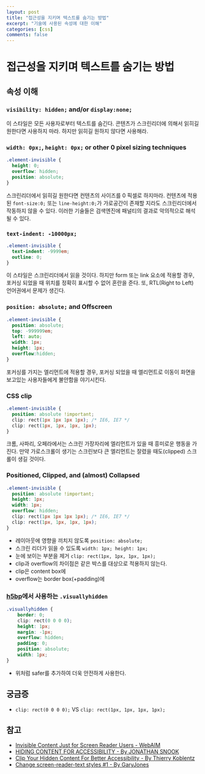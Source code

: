 ```yaml
---
layout: post
title: "접근성을 지키며 텍스트를 숨기는 방법"
excerpt: "기술에 사용된 속성에 대한 이해"
categories: [css]
comments: false
---
```


# 접근성을 지키며 텍스트를 숨기는 방법

## 속성 이해

### `visibility: hidden;` and/or `display:none;`

이 스타일은 모든 사용자로부터 텍스트를 숨긴다. 콘텐츠가 스크린리더에 의해서 읽히길 원한다면 사용하지 마라. 하지만 읽히길 원하지 않다면 사용해라.

### `width: 0px;`, `height: 0px;` or other 0 pixel sizing techniques

```css
.element-invisible {
  height: 0;
  overflow: hidden;
  position: absolute;
}
```

스크린리더에서 읽히길 원한다면 컨텐츠의 사이즈를 0 픽셀로 하지마라. 컨텐츠에 적용된 `font-size:0;` 또는 `line-height:0;`가 가로공간이 존재할 지라도 스크린리더에서 작동하지 않을 수 있다. 이러한 기술들은 검색엔진에 패널티의 결과로 악의적으로 해석될 수 있다.

### `text-indent: -10000px;`

```css
.element-invisible {
  text-indent: -9999em;
  outline: 0;
}
```

이 스타일은 스크린리더에서 읽을 것이다. 하지만 form 또는 link 요소에 적용할 경우, 포커싱 되었을 때 위치를 정확히 표시할 수 없어 혼란을 준다.
또, RTL(Right to Left) 언어권에서 문제가 생긴다.

###  `position: absolute;` and Offscreen

```css
.element-invisible {
  position: absolute;
  top: -999999em;
  left: auto;
  width: 1px;
  height: 1px;
  overflow:hidden;
}
```

포커싱를 가지는 엘리먼트에 적용할 경우, 포커싱 되었을 때 엘리먼트로 이동이 화면을 보고있는 사용자들에게 불안함을 야기시킨다.

### CSS clip

```css
.element-invisible {
  position: absolute !important;
  clip: rect(1px 1px 1px 1px); /* IE6, IE7 */
  clip: rect(1px, 1px, 1px, 1px);
}
```

크롬, 사파리, 오페라에서는 스크린 가장자리에 엘리먼트가 있을 때 흥미로운 행동을 가진다. 만약 가로스크롤이 생기는 스크린보다 큰 엘리먼트는 잘렸을 때도(clipped) 스크롤이 생길 것이다.

### Positioned, Clipped, and (almost) Collapsed

```css
.element-invisible {
  position: absolute !important;
  height: 1px; 
  width: 1px; 
  overflow: hidden;
  clip: rect(1px 1px 1px 1px); /* IE6, IE7 */
  clip: rect(1px, 1px, 1px, 1px);
}
```
- 레이아웃에 영향을 끼치지 않도록 `position: absolute;`
- 스크린 리더가 읽을 수 있도록 `width: 1px; height: 1px;`
- 눈에 보이는 부분을 제거 `clip: rect(1px, 1px, 1px, 1px);`
- clip과 overflow의 차이점은 같은 박스를 대상으로 적용하지 않는다.
- clip은 content box에
- overflow는 border box(+padding)에

### [h5bp](https://github.com/h5bp/html5-boilerplate/blob/master/dist/doc/css.md#common-helpers)에서 사용하는 `.visuallyhidden`

```css
.visuallyhidden {
    border: 0;
    clip: rect(0 0 0 0);
    height: 1px;
    margin: -1px;
    overflow: hidden;
    padding: 0;
    position: absolute;
    width: 1px;
}
```

- 위처럼 safer를 추가하여 더욱 안전하게 사용한다.

## 궁금증
- `clip: rect(0 0 0 0);` VS `clip: rect(1px, 1px, 1px, 1px);`

## 참고
- [Invisible Content Just for Screen Reader Users - WebAIM](http://webaim.org/techniques/css/invisiblecontent/)
- [HIDING CONTENT FOR ACCESSIBILITY - By JONATHAN SNOOK](http://snook.ca/archives/html_and_css/hiding-content-for-accessibility)
- [Clip Your Hidden Content For Better Accessibility - By Thierry Koblentz ](https://developer.yahoo.com/blogs/ydn/clip-hidden-content-better-accessibility-53456.html)
- [Change screen-reader-text styles #1 - By GaryJones](https://github.com/RRWD/leiden/issues/1)

